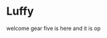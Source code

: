 # Luffy
welcome
gear five is here and it is op 
 
 
 
 
  
            
        
            
               
        
         
  
  
